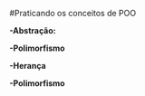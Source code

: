 #Praticando os conceitos de POO

**-Abstração:**

**-Polimorfismo**

**-Herança**

**-Polimorfismo**
